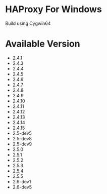 # HAProxy For Windows
Build using Cygwin64

# Available Version
* 2.4.1
* 2.4.3
* 2.4.4
* 2.4.5
* 2.4.6
* 2.4.7
* 2.4.8
* 2.4.9
* 2.4.10
* 2.4.11
* 2.4.12
* 2.4.13
* 2.4.14
* 2.4.15
* 2.5-dev5
* 2.5-dev8
* 2.5-dev9
* 2.5.0
* 2.5.1
* 2.5.2
* 2.5.3
* 2.5.4
* 2.5.5
* 2.6-dev1
* 2.6-dev5